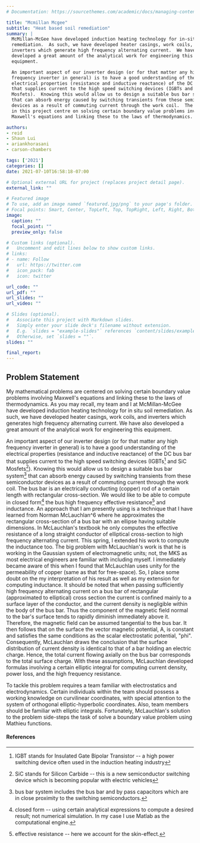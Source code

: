 ```yaml
---
# Documentation: https://sourcethemes.com/academic/docs/managing-content/

title: "Mcmillan Mcgee"
subtitle: "Heat based soil remediation"
summary: |
  McMillan-McGee have developed induction heating technology for in-situ soil
  remediation.  As such, we have developed heater casings, work coils, and
  inverters which generate high frequency alternating current.  We have also
  developed a great amount of the analytical work for engineering this
  equipment.

  An important aspect of our inverter design (or for that matter any high
  frequency inverter in general) is to have a good understanding of the
  electrical properties (resistance and inductive reactance) of the DC bus bar
  that supplies current to the high speed switching devices (IGBTs and SiC
  Mosfets).  Knowing this would allow us to design a suitable bus bar system
  that can absorb energy caused by switching transients from these semiconductor
  devices as a result of commuting current through the work coil.  The problems
  in this project centre on solving certain boundary value problems involving
  Maxwell's equations and linking these to the laws of thermodynamics.

authors: 
- reid
- Shaun Lui
- ariankhorasani
- carson-chambers

tags: ['2021']
categories: []
date: 2021-07-10T16:58:18-07:00

# Optional external URL for project (replaces project detail page).
external_link: ""

# Featured image
# To use, add an image named `featured.jpg/png` to your page's folder.
# Focal points: Smart, Center, TopLeft, Top, TopRight, Left, Right, BottomLeft, Bottom, BottomRight.
image:
  caption: ""
  focal_point: ""
  preview_only: false

# Custom links (optional).
#   Uncomment and edit lines below to show custom links.
# links:
# - name: Follow
#   url: https://twitter.com
#   icon_pack: fab
#   icon: twitter

url_code: ""
url_pdf: ""
url_slides: ""
url_video: ""

# Slides (optional).
#   Associate this project with Markdown slides.
#   Simply enter your slide deck's filename without extension.
#   E.g. `slides = "example-slides"` references `content/slides/example-slides.md`.
#   Otherwise, set `slides = ""`.
slides: ""

final_report:
---
```


## Problem Statement

My mathematical problems are centered on solving certain boundary value problems
involving Maxwell's equations and linking these to the laws of thermodynamics.
As you may recall, my team and I at McMillan-McGee have developed induction
heating technology for in situ soil remediation.  As such, we have developed
heater casings, work coils, and inverters which generates high frequency
alternating current.  We have also developed a great amount of the analytical
work for engineering this equipment.

An important aspect of our inverter design (or for that matter any high
frequency inverter in general) is to have a good understanding of the electrical
properties (resistance and inductive reactance) of the DC bus bar that supplies
current to the high speed switching devices (IGBTs[^1] and SiC Mosfets[^2]).
Knowing this would allow us to design a suitable bus bar system[^3] that can
absorb energy caused by switching transients from these semiconductor devices as
a result of commuting current through the work coil.  The bus bar is an
electrically conducting (copper) rod of a certain length with rectangular
cross-section.  We would like to be able to compute in closed form[^4] the bus
high frequency effective resistance[^5] and inductance.  An approach that I am
presently using is a technique that I have learned from Norman McLauchlan^6
where he approximates the rectangular cross-section of a bus bar with an ellipse
having suitable dimensions.  In McLauchlan's textbook he only computes the
effective resistance of a long straight conductor of elliptical cross-section to
high frequency alternating current.  This spring, I extended his work to compute
the inductance too.  The big problem with McLauchlan's work is that he is
working in the Gaussian system of electromagnetic units; not, the MKS as most
electrical engineers are familiar with including myself.   I immediately became
aware of this when I found that McLauchlan uses unity for the permeability of
copper (same as that for free-space).  So, I place some doubt on the my
interpretation of his result as well as my extension for computing inductance.
It should be noted that when passing sufficiently high frequency alternating
current on a bus bar of rectangular (approximated to elliptical) cross section
the current is confined mainly to a surface layer of the conductor, and the
current density is negligible within the body of the bus bar.  Thus the
component of the magnetic field normal to the bar's surface tends to rapidly
diminish immediately above it.  Therefore, the magnetic field can be assumed
tangential to the bus bar.  It then follows that on the surface the vector
magnetic potential, A, is constant and satisfies the same conditions as the
scalar electrostatic potential, "phi".  Consequently, McLauchlan draws the
conclusion that the surface distribution of current density is identical to that
of a bar holding an electric charge.  Hence, the total current flowing axially
on the bus bar corresponds to the total surface charge.  With these assumptions,
McLauchlan developed formulas involving a certain elliptic integral for
computing current density, power loss, and the high frequency resistance.

To tackle this problem requires a team familiar with electrostatics and
electrodynamics.  Certain individuals within the team should possess a working
knowledge on curvilinear coordinates, with special attention to the system of
orthogonal elliptic-hyperbolic coordinates.  Also, team members should be
familiar with elliptic integrals.  Fortunately, McLauchlan's solution to the
problem side-steps the task of solve a boundary value problem using Mathieu
functions.

#### References

[^1]:  IGBT stands for Insulated Gate Bipolar Transistor -- a high power switching device often used in the induction heating industry
[^2]:  SiC stands for Silicon Carbide  -- this is a new semiconductor switching device which is becoming popular with electric vehicles
[^3]:  bus bar system includes the bus bar and by pass capacitors which are in close proximity to the switching semiconductors.
[^4]:  closed form -- using certain analytical expressions to compute a desired result; not numerical simulation.  In my case I use Matlab as the computational engine.
[^5]:  effective resistance -- here we account for the skin-effect.
[^6]:  Norman W. McLauchlan, "Theory and Applications of Mathieu Functions",  Oxford University Press, 1947.
